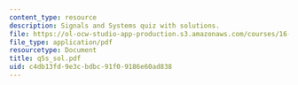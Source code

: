 ```yaml
---
content_type: resource
description: Signals and Systems quiz with solutions.
file: https://ol-ocw-studio-app-production.s3.amazonaws.com/courses/16-01-unified-engineering-i-ii-iii-iv-fall-2005-spring-2006/c4db13fd9e3cbdbc91f09186e60ad838_q5s_sol.pdf
file_type: application/pdf
resourcetype: Document
title: q5s_sol.pdf
uid: c4db13fd-9e3c-bdbc-91f0-9186e60ad838
---
```

